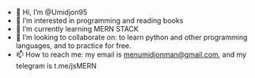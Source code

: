 - 👋 Hi, I’m @Umidjon95
- 👀 I’m interested in programming and reading books
- 🌱 I’m currently learning MERN STACK
- 💞️ I’m looking to collaborate on: to learn python and other programming languages, and to practice for free.
- 📫 How to reach me: my email is menumidjonman@gmail.com, and my telegram is t.me/jsMERN
<!---
Umidjon95/Umidjon95 is a ✨ special ✨ repository because its `README.md` (this file) appears on your GitHub profile.
You can click the Preview link to take a look at your changes.
--->
